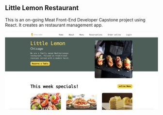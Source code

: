 ## Little Lemon Restaurant

This is an on-going Meat Front-End Developer Capstone project using React. It creates an restaurant management app.

<img width="1322" alt="Screenshot of the website" src="https://github.com/LixinDu/little-lemon-restaurant/blob/master/src/assets/Screenshot.png">
